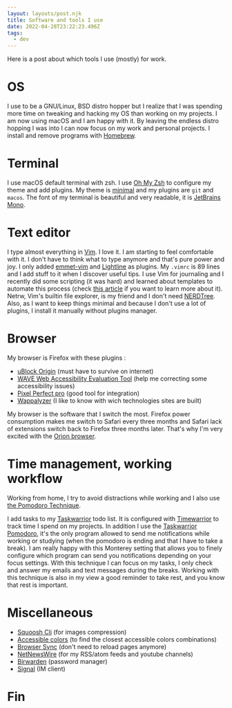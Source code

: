 ```yaml
---
layout: layouts/post.njk
title: Software and tools I use
date: 2022-04-28T23:22:23.496Z
tags:
  - dev
---
```

Here is a post about which tools I use (mostly) for work.

# OS
I use to be a GNU/Linux, BSD distro hopper but I realize that I was spending more time on tweaking and hacking my OS than working on my projects. I am now using macOS and I am happy with it. By leaving the endless distro hopping I was into I can now focus on my work and personal projects.
I install and remove programs with [Homebrew](https://brew.sh/).

# Terminal
I use macOS default terminal with zsh.
I use [Oh My Zsh](https://ohmyz.sh/) to configure my theme and add plugins. My theme is [minimal](https://github.com/ohmyzsh/ohmyzsh/blob/master/themes/minimal.zsh-theme) and my plugins are `git` and `macos`. 
The font of my terminal is beautiful and very readable, it is [JetBrains Mono](https://www.jetbrains.com/lp/mono/).

# Text editor
I type almost everything in [Vim](ttps://www.vim.org). I love it. I am starting to feel comfortable with it. I don't have to think what to type anymore and that's pure power and joy. 
I only added [emmet-vim](https://github.com/mattn/emmet-vim) and [Lightline](https://github.com/itchyny/lightline.vim) as plugins.
 My `.vimrc` is 89 lines and I add stuff to it when I discover useful tips. I use Vim for journaling and I recently did some scripting (it was hard) and learned about templates to automate this process (check [this article](https://danishpraka.sh/2020/02/23/journaling-in-vim.html) if you want to learn more about it).
Netrw, Vim's builtin file explorer, is my friend and I don't need [NERDTree](https://github.com/preservim/nerdtree). Also, as I want to keep things minimal and because I don't use a lot of plugins, I install it manually without plugins manager. 

# Browser
My browser is Firefox with these plugins :
- [uBlock Origin](https://ublockorigin.com/) (must have to survive on internet)
- [WAVE Web Accessibility Evaluation Tool](https://wave.webaim.org/) (help me correcting some accessibility issues)
- [Pixel Perfect pro](https://addons.mozilla.org/en-US/firefox/addon/pixel-perfect-pro/) (good tool for integration)
- [Wappalyzer](https://www.wappalyzer.com/) (I like to know with wich technologies sites are built)

My browser is the software that I switch the most. Firefox power consumption makes me switch to Safari every three months and Safari lack of extensions switch back to Firefox three months later. That's why I'm very excited with the [Orion browser](https://browser.kagi.com/).

# Time management, working workflow
Working from home, I try to avoid distractions while working and I also use [the Pomodoro Technique](https://en.wikipedia.org/wiki/Pomodoro_Technique).

I add tasks to my [Taskwarrior](https://taskwarrior.org/) todo list. It is configured with [Timewarrior](https://timewarrior.net/) to track time I spend on my projects. In addition I use the [Taskwarrior Pomodoro](https://github.com/coddingtonbear/taskwarrior-pomodoro), it's the only program allowed to send me notifications while working or studying (when the pomodoro is ending and that I have to take a break). I am really happy with this Monterey setting that allows you to finely configure which program can send you notifications depending on your focus settings. With this technique I can focus on my tasks, I only check and answer my emails and text messages during the breaks. Working with this technique is also in my view a good reminder to take rest, and you know that rest is important.

# Miscellaneous
- [Squoosh Cli](https://github.com/GoogleChromeLabs/squoosh/tree/dev/cli) (for images compression)
- [Accessible colors](https://accessible-colors.com/) (to find the closest accessible colors combinations)
- [Browser Sync](https://browsersync.io/) (don't need to reload pages anymore)
- [NetNewsWire](https://netnewswire.com/) (for my RSS/atom feeds and youtube channels)
- [Birwarden](https://bitwarden.com/) (password manager)
- [Signal](https://www.signal.org/) (IM client)

# Fin








